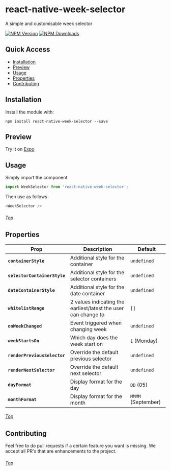 # react-native-week-selector

A simple and customisable week selector

[![NPM Version](https://img.shields.io/npm/v/react-native-week-selector.svg?style=flat)](https://www.npmjs.com/package/react-native-week-selector)
[![NPM Downloads](https://img.shields.io/npm/dm/react-native-week-selector.svg?style=flat)](https://www.npmjs.com/package/react-native-week-selector)

<a name='top'/>

## Quick Access
* <a href='#install'>Installation</a>
* <a href='#preview'>Preview</a>
* <a href='#usage'>Usage</a>
* <a href='#properties'>Properties</a>
* <a href='#contributing'>Contributing</a>

## <a name='install'>Installation</a>
Install the module with:


```
npm install react-native-week-selector --save
```

## <a name='preview'>Preview</a>

Try it on [Expo](https://snack.expo.io/@johan-dev/react-native-week-selector)
<!-- 

![](https://github.com/Johan-dutoit/react-native-week-selector/blob/master/preview.gif) -->

## <a name='usage'>Usage</a>
Simply import the component 

```js
import WeekSelector from 'react-native-week-selector';
```

Then use as follows
```js
<WeekSelector />
```


###### <a href='#top'>Top</a>

## <a name='properties'>Properties</a>

| Prop | Description | Default |
|---|---|---|
|**`containerStyle`**|Additional style for the container|`undefined`|
|**`selectorContainerStyle`**|Additional style for the selector containers|`undefined`|
|**`dateContainerStyle`**|Additional style for the date container|`undefined`|
|**`whitelistRange`**|2 values indicating the earliest/latest the user can change to|`[]`|
|**`onWeekChanged`**|Event triggered when changing week|`undefined`|
|**`weekStartsOn`**|Which day does the week start on|`1` (Monday)|
|**`renderPreviousSelector`**|Override the default previous selector|`undefined`|
|**`renderNextSelector`**|Override the default next selector|`undefined`|
|**`dayFormat`**|Display format for the day|`DD` (05)|
|**`monthFormat`**|Display format for the month|`MMMM` (September)|


<!-- |**`onPreviousPress`**|Event triggered when pressing the left selector|`undefined`|
|**`onNextPress`**|Event triggered when pressing the right selector|`undefined`| -->

###### <a href='#top'>Top</a>

## <a name='#Contributing'>Contributing</a>
Feel free to do pull requests if a certain feature you want is missing.  We accept all PR's that are enhancements to the project.

###### <a href='#top'>Top</a>